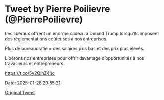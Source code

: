 # Tweet by Pierre Poilievre (@PierrePoilievre)

Les libéraux offrent un énorme cadeau à Donald Trump lorsqu'ils imposent des réglementations coûteuses à nos entreprises.

Plus de bureaucratie = des salaires plus bas et des prix plus élevés.

Libérons nos entreprises pour offrir davantage d’opportunités à nos travailleurs et entrepreneurs.
 
https://t.co/5y2QihZ4hc

Date: 2025-01-28 20:55:21

[Original Tweet](https://x.com/PierrePoilievre/status/1884344537713369201)
